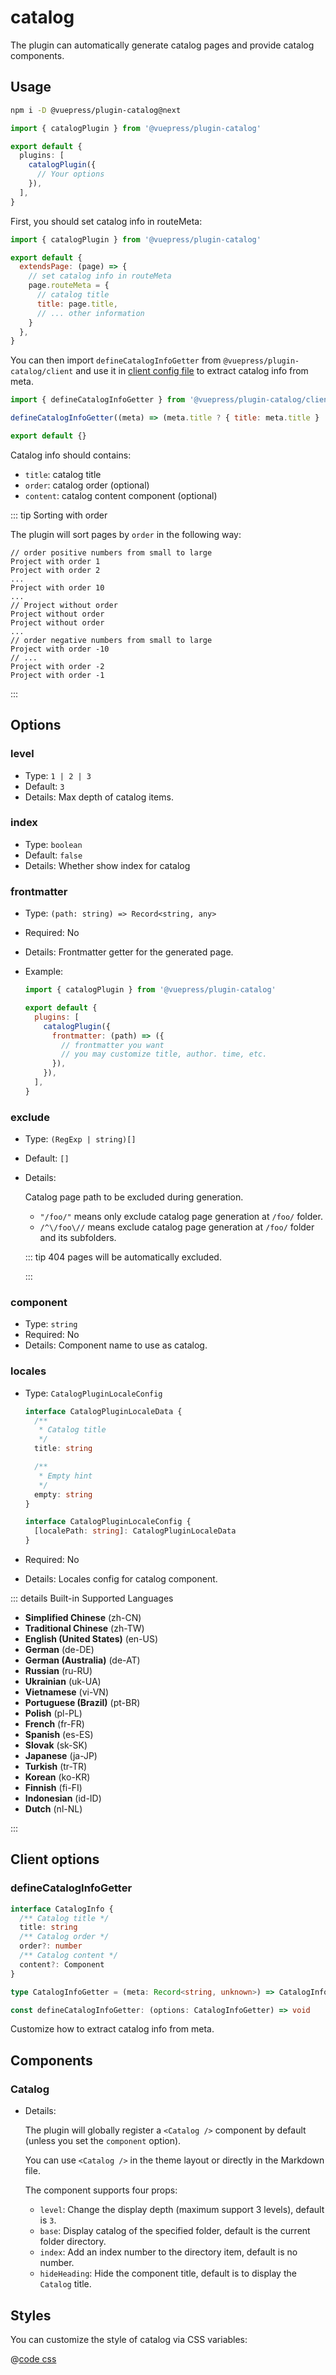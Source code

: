 # catalog

<NpmBadge package="@vuepress/plugin-catalog" />

The plugin can automatically generate catalog pages and provide catalog components.

## Usage

```bash
npm i -D @vuepress/plugin-catalog@next
```

```ts
import { catalogPlugin } from '@vuepress/plugin-catalog'

export default {
  plugins: [
    catalogPlugin({
      // Your options
    }),
  ],
}
```

First, you should set catalog info in routeMeta:

```js title=".vuepress/config.js"
import { catalogPlugin } from '@vuepress/plugin-catalog'

export default {
  extendsPage: (page) => {
    // set catalog info in routeMeta
    page.routeMeta = {
      // catalog title
      title: page.title,
      // ... other information
    }
  },
}
```

You can then import `defineCatalogInfoGetter` from `@vuepress/plugin-catalog/client` and use it in [client config file][client-config] to extract catalog info from meta.

```js title=".vuepress/client.js"
import { defineCatalogInfoGetter } from '@vuepress/plugin-catalog/client'

defineCatalogInfoGetter((meta) => (meta.title ? { title: meta.title } : null))

export default {}
```

Catalog info should contains:

- `title`: catalog title
- `order`: catalog order (optional)
- `content`: catalog content component (optional)

::: tip Sorting with order

The plugin will sort pages by `order` in the following way:

```:no-line-numbers
// order positive numbers from small to large
Project with order 1
Project with order 2
...
Project with order 10
...
// Project without order
Project without order
Project without order
...
// order negative numbers from small to large
Project with order -10
// ...
Project with order -2
Project with order -1
```

:::

## Options

### level <Badge text="Built-in component only" />

- Type: `1 | 2 | 3`
- Default: `3`
- Details: Max depth of catalog items.

### index <Badge text="Built-in component only" />

- Type: `boolean`
- Default: `false`
- Details: Whether show index for catalog

### frontmatter

- Type: `(path: string) => Record<string, any>`
- Required: No
- Details: Frontmatter getter for the generated page.
- Example:

  ```js title=".vuepress/config.js"
  import { catalogPlugin } from '@vuepress/plugin-catalog'

  export default {
    plugins: [
      catalogPlugin({
        frontmatter: (path) => ({
          // frontmatter you want
          // you may customize title, author. time, etc.
        }),
      }),
    ],
  }
  ```

### exclude

- Type: `(RegExp | string)[]`
- Default: `[]`
- Details:

  Catalog page path to be excluded during generation.

  - `"/foo/"` means only exclude catalog page generation at `/foo/` folder.
  - `/^\/foo\//` means exclude catalog page generation at `/foo/` folder and its subfolders.

  ::: tip 404 pages will be automatically excluded.

  :::

### component

- Type: `string`
- Required: No
- Details: Component name to use as catalog.

### locales

- Type: `CatalogPluginLocaleConfig`

  ```ts
  interface CatalogPluginLocaleData {
    /**
     * Catalog title
     */
    title: string

    /**
     * Empty hint
     */
    empty: string
  }

  interface CatalogPluginLocaleConfig {
    [localePath: string]: CatalogPluginLocaleData
  }
  ```

- Required: No

- Details: Locales config for catalog component.

::: details Built-in Supported Languages

- **Simplified Chinese** (zh-CN)
- **Traditional Chinese** (zh-TW)
- **English (United States)** (en-US)
- **German** (de-DE)
- **German (Australia)** (de-AT)
- **Russian** (ru-RU)
- **Ukrainian** (uk-UA)
- **Vietnamese** (vi-VN)
- **Portuguese (Brazil)** (pt-BR)
- **Polish** (pl-PL)
- **French** (fr-FR)
- **Spanish** (es-ES)
- **Slovak** (sk-SK)
- **Japanese** (ja-JP)
- **Turkish** (tr-TR)
- **Korean** (ko-KR)
- **Finnish** (fi-FI)
- **Indonesian** (id-ID)
- **Dutch** (nl-NL)

:::

## Client options

### defineCatalogInfoGetter

```ts
interface CatalogInfo {
  /** Catalog title */
  title: string
  /** Catalog order */
  order?: number
  /** Catalog content */
  content?: Component
}

type CatalogInfoGetter = (meta: Record<string, unknown>) => CatalogInfo | null

const defineCatalogInfoGetter: (options: CatalogInfoGetter) => void
```

Customize how to extract catalog info from meta.

## Components

### Catalog

- Details:

  The plugin will globally register a `<Catalog />` component by default (unless you set the `component` option).

  You can use `<Catalog />` in the theme layout or directly in the Markdown file.

  The component supports four props:

  - `level`: Change the display depth (maximum support 3 levels), default is `3`.
  - `base`: Display catalog of the specified folder, default is the current folder directory.
  - `index`: Add an index number to the directory item, default is no number.
  - `hideHeading`: Hide the component title, default is to display the `Catalog` title.

[client-config]: https://vuejs.press/guide/configuration.html#client-config-file

## Styles

You can customize the style of catalog via CSS variables:

@[code css](@vuepress/plugin-catalog/src/client/styles/vars.css)
